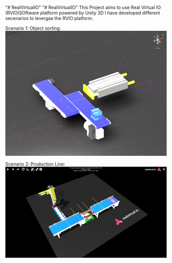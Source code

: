 "# RealVirtualIO" 
"# RealVirtualIO" 
This Project aims to use Real Virtual IO (RVIO)SOftware platform powered by Unity 3D
I have developed different secenarios to levergae the RVIO platform.

Scenario 1:
Object sorting:
![alt text](image.png)

Scenario 2:
Production Line:
![alt text](image_001_0000.jpg)